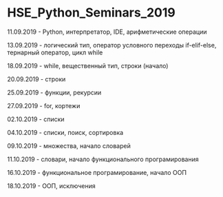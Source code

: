 # HSE_Python_Seminars_2019

11.09.2019 - Python, интерпретатор, IDE, арифметические операции

13.09.2019 - логический тип, оператор условного переходы if-elif-else, тернарный оператор, цикл while

18.09.2019 - while, вещественный тип, строки (начало)

20.09.2019 - строки

25.09.2019 - функции, рекурсии

27.09.2019 - for, кортежи

02.10.2019 - списки

04.10.2019 - списки, поиск, сортировка

09.10.2019 - множества, начало словарей

11.10.2019 - словари, начало функционального програмирования

16.10.2019 - функциональное програмирование, начало ООП

18.10.2019 - ООП, исключения

